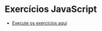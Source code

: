 # Exercícios JavaScript

* [Execute os exercícios aqui](https://mateusantoniodev.github.io/exercicios-javascript/index.html)